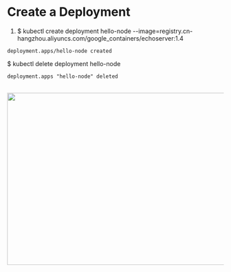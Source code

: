 # Create a Deployment

1. $ kubectl create deployment hello-node --image=registry.cn-hangzhou.aliyuncs.com/google_containers/echoserver:1.4
```
deployment.apps/hello-node created
```


$ kubectl delete deployment hello-node
```
deployment.apps "hello-node" deleted
```

&emsp;&emsp;<img src="docs/k8s.deployment.succeed.jpg" width="700" height="400"> 
